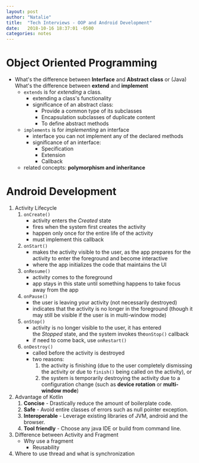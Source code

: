 ```yaml
---
layout: post
author: "Natalie"
title:  "Tech Interviews - OOP and Android Development"
date:   2018-10-16 18:37:01 -0500
categories: notes
---
```


# Object Oriented Programming

- What's the difference between **Interface** and **Abstract class** or (Java) What's the difference between **extend** and **implement**
  - `extends` is for *extending* a class.
    - extending a class's functionality
    - significance of an abstract class:
      - Provide a common type of its subclasses
      - Encapsulation subclasses of duplicate content
      - To define abstract methods
  - `implements` is for *implementing* an interface
    - interface you can not implement any of the declared methods
    - significance of an interface:
      - Specification
      - Extension
      - Callback
  - related concepts: **polymorphism and inheritance**

# Android Development

1. Activity Lifecycle
   1. `onCreate()`
      - activity enters the *Created* state
      - fires when the system first creates the activity
      - happen only once for the entire life of the activity
      - must implement this callback
   2. `onStart()` 
      - makes the activity visible to the user, as the app prepares for the activity to enter the foreground and become interactive
      - where the app initializes the code that maintains the UI
   3. `onResume()`
      - activity comes to the foreground
      - app stays in this state until something happens to take focus away from the app
   4. `onPause()`
      - the user is leaving your activity (not necessarily destroyed)
      - indicates that the activity is no longer in the foreground (though it may still be visible if the user is in multi-window mode)
   5. `onStop()`
      - activity is no longer visible to the user, it has entered the *Stopped* state, and the system invokes the`onStop()` callback
      - if need to come back, use `onRestart()`
   6. `onDestroy()`
      - called before the activity is destroyed
      - two reasons:
        1. the activity is finishing (due to the user completely dismissing the activity or due to `finish()` being called on the activity), or
        2. the system is temporarily destroying the activity due to a configuration change (such as **device rotation** or **multi-window mode**)
2. Advantage of Kotlin
   1. **Concise** - Drastically reduce the amount of boilerplate code.
   2. **Safe** - Avoid entire classes of errors such as null pointer exception.
   3. **Interoperable** - Leverage existing libraries of JVM, android and the browser.
   4. **Tool friendly** - Choose any java IDE or build from command line.
3. Difference between Activity and Fragment
   - Why use a fragment
     - Reusability
4. Where to use thread and what is synchronization